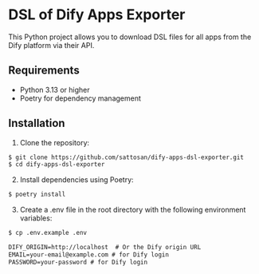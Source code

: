 # DSL of Dify Apps Exporter

This Python project allows you to download DSL files for all apps from the Dify platform via their API.

## Requirements

- Python 3.13 or higher
- Poetry for dependency management

## Installation

1. Clone the repository:

```bash
$ git clone https://github.com/sattosan/dify-apps-dsl-exporter.git
$ cd dify-apps-dsl-exporter
```

2. Install dependencies using Poetry:

```bash
$ poetry install
```

3. Create a .env file in the root directory with the following environment variables:

```bash
$ cp .env.example .env
```

```txt
DIFY_ORIGIN=http://localhost  # Or the Dify origin URL
EMAIL=your-email@example.com # for Dify login
PASSWORD=your-password # for Dify login
```

